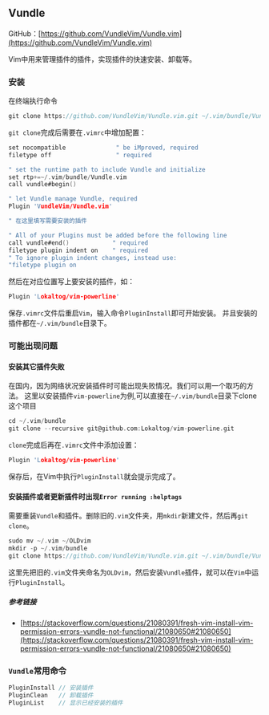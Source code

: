 ## Vundle

GitHub：[https://github.com/VundleVim/Vundle.vim](https://github.com/VundleVim/Vundle.vim)

Vim中用来管理插件的插件，实现插件的快速安装、卸载等。


### 安装

在终端执行命令

```c
git clone https://github.com/VundleVim/Vundle.vim.git ~/.vim/bundle/Vundle.vim
```

`git clone`完成后需要在`.vimrc`中增加配置：

```c
set nocompatible              " be iMproved, required
filetype off                  " required

" set the runtime path to include Vundle and initialize
set rtp+=~/.vim/bundle/Vundle.vim
call vundle#begin()

" let Vundle manage Vundle, required
Plugin 'VundleVim/Vundle.vim'

" 在这里填写需要安装的插件

" All of your Plugins must be added before the following line
call vundle#end()            " required
filetype plugin indent on    " required
" To ignore plugin indent changes, instead use:
"filetype plugin on
```

然后在对应位置写上要安装的插件，如：

```c
Plugin 'Lokaltog/vim-powerline'
```

保存`.vimrc`文件后重启`Vim`，输入命令`PluginInstall`即可开始安装。
并且安装的插件都在`~/.vim/bundle`目录下。

### 可能出现问题

#### 安装其它插件失败

在国内，因为网络状况安装插件时可能出现失败情况。我们可以用一个取巧的方法。
这里以安装插件`vim-powerline`为例,可以直接在`~/.vim/bundle`目录下clone这个项目

```c
cd ~/.vim/bundle
git clone --recursive git@github.com:Lokaltog/vim-powerline.git
```

`clone`完成后再在`.vimrc`文件中添加设置：

```c
Plugin 'Lokaltog/vim-powerline'
```

保存后，在Vim中执行`PluginInstall`就会提示完成了。

#### 安装插件或者更新插件时出现`Error running :helptags`
需要重装`Vundle`和插件。删除旧的`.vim`文件夹，用`mkdir`新建文件，然后再`git clone`。
```c 
sudo mv ~/.vim ~/OLDvim
mkdir -p ~/.vim/bundle
git clone https://github.com/VundleVim/Vundle.vim.git ~/.vim/bundle/Vundle.vim
```
这里先把旧的`.vim`文件夹命名为`OLDvim`，然后安装`Vundle`插件，就可以在`Vim`中运行`PluginInstall`。

##### 参考链接
- [https://stackoverflow.com/questions/21080391/fresh-vim-install-vim-permission-errors-vundle-not-functional/21080650#21080650](https://stackoverflow.com/questions/21080391/fresh-vim-install-vim-permission-errors-vundle-not-functional/21080650#21080650)

### `Vundle`常用命令

```c
PluginInstall // 安装插件
PluginClean   // 卸载插件
PluginList    // 显示已经安装的插件
```